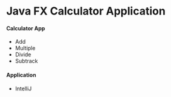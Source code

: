 <h1>Java FX Calculator Application</h1>
<h4> Calculator App </h4>
<ul>
 <li>Add</li>
 <li>Multiple</li>
 <li>Divide</li>
 <li>Subtrack</li>
</ul>


<h4>Application</h4>
<ul>
<li>IntelliJ</li>
</ul>